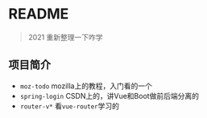# README

> 2021 重新整理一下咋学

## 项目简介

- `moz-todo` mozilla上的教程，入门看的一个
- `spring-login` CSDN上的，讲Vue和Boot做前后端分离的
- `router-v*` 看`vue-router`学习的 
